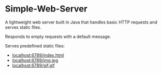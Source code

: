 # Simple-Web-Server
A lightweight web server built in Java that handles basic HTTP requests and serves static files.

Responds to empty requests with a default message.

Serves predefined static files:
- [localhost:6789/index.html](http://localhost:6789/index.html)
- [localhost:6789/img.jpg](http://localhost:6789/img.jpg)
- [localhost:6789/gif.gif](http://localhost:6789/gif.gif)
